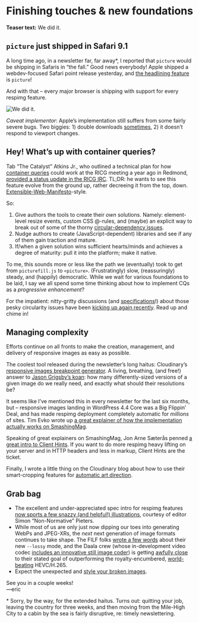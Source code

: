 # Finishing touches & new foundations

**Teaser text:** We did it.

## `picture` just shipped in Safari 9.1

A long time ago, in a newsletter far, far away*, I reported that `picture` would be shipping in Safaris in “the fall.” Good news everybody! Apple shipped a webdev-focused Safari point release yesterday, and [the headlining feature](https://developer.apple.com/library/prerelease/mac/releasenotes/General/WhatsNewInSafari/Articles/Safari_9_1.html) is `picture`!

And with that – every major browser is shipping with support for every respimg feature.

![We did it.](https://ericportis.com/etc/wedidit.gif)

*Caveat implementor*: Apple’s implementation still suffers from some fairly severe bugs. Two biggies: 1) double downloads [sometimes](http://jsbin.com/fikizogapu/1/edit?html,output), 2) it doesn’t respond to viewport changes.

## Hey! What’s up with container queries?

Tab “The Catalyst” Atkins Jr., who outlined a technical plan for how [container queries](http://alistapart.com/article/container-queries-once-more-unto-the-breach) could work at the RICG meeting a year ago in Redmond, [provided a status update in the RICG IRC](http://ircbot.responsiveimages.org/bot/log/respimg/2016-02-08#T158122). TL;DR: he wants to see this feature evolve from the ground up, rather decreeing it from the top, down. [Extensible-Web-Manifesto](https://extensiblewebmanifesto.org)-style.

So:

1. Give authors the tools to create their *own* solutions. Namely: element-level resize events, custom CSS @-rules, and (maybe) an explicit way to break out of some of the thorny [circular-dependency issues](http://www.xanthir.com/b4VG0).
2. Nudge authors to create (JavaScript-dependent) libraries and see if any of them gain traction and mature.
3. If/when a given solution wins sufficient hearts/minds and achieves a degree of maturity: pull it into the platform; make it native.

To me, this sounds more or less like the path we (eventually) took to get from `picturefill.js` to `<picture>`. (Frustratingly) slow, (reassuringly) steady, and (happily) democratic. While we wait for various foundations to be laid, I say we all spend some time thinking about how to implement CQs as a *progressive enhancement*?

For the impatient: nitty-gritty discussions (and [specifications](https://drafts.csswg.org/css-containment-3/#containment-layout)!) about those pesky circularity issues have been [kicking up again recently](https://github.com/ResponsiveImagesCG/container-queries/issues/3#issuecomment-169471593). Read up and chime in!

## Managing complexity

Efforts continue on all fronts to make the creation, management, and delivery of responsive images as easy as possible.

The coolest tool released during the newsletter’s long haitus: Cloudinary’s [responsive images breakpoint generator](http://www.responsivebreakpoints.com). A living, breathing, (and free!) answer to [Jason Grigsby’s koan](http://blog.cloudfour.com/responsive-images-101-part-9-image-breakpoints/): how many differently-sized versions of a given image do we really need, and exactly what should their resolutions be?

It seems like I’ve mentioned this in every newsletter for the last six months, but – responsive images landing in WordPress 4.4 Core was a Big Flippin’ Deal, and has made respimg deployment completely automatic for *millions* of sites. Tim Evko wrote up [a great explainer of how the implementation actually works on SmashingMag](http://www.smashingmagazine.com/2015/12/responsive-images-in-wordpress-core/).

Speaking of great explainers on SmashingMag, Jon Arne Sæterås penned [a great intro to Client Hints](https://www.smashingmagazine.com/2016/01/leaner-responsive-images-client-hints/). If you want to do more respimg heavy lifting on your server and in HTTP headers and less in markup, Client Hints are the ticket.

Finally, I wrote a little thing on the Cloudinary blog about how to use their smart-cropping features for [automatic art direction](http://cloudinary.com/blog/automatically_art_directed_responsive_images).

## Grab bag

- The excellent and under-appreciated spec intro for respimg features [now sports a few snazzy (and helpful!) illustrations](https://html.spec.whatwg.org/multipage/embedded-content.html#introduction-3), courtesy of editor Simon “Non-Normative” Pieters.
- While most of us are only just now dipping our toes into generating WebPs and JPEG-XRs, the *next* next generation of image formats continues to take shape. The FILF folks [wrote a few words](http://flif.info/lossy.html) about their new `--lossy` mode, and the Daala crew (whose in-development video codec [includes an innovative still image coder](https://people.xiph.org/~xiphmont/demo/daala/update1.shtml)) is getting [awfully close](https://arewecompressedyet.com/?r%5B%5D=x265_1.6_ntt-short-1&r%5B%5D=master-2016-03-16-20af6e2&s=ntt-short-1) to their stated goal of outperforming the royalty-encumbered, [world-beating](https://people.mozilla.org/~josh/lossy_compressed_image_study_july_2014/#y-ssim-data) HEVC/H.265.
- Expect the unexpected and [style your broken images](http://bitsofco.de/styling-broken-images/).

See you in a couple weeks!  
—eric

\* Sorry, by the way, for the extended haitus. Turns out: quitting your job, leaving the country for three weeks, and then moving from the Mile-High City to a cabin by the sea is fairly disruptive, re: timely newslettering.


